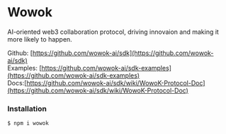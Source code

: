 
# Wowok

AI-oriented web3 collaboration protocol, driving innovaion and making it more likely to happen.

Github: [https://github.com/wowok-ai/sdk](https://github.com/wowok-ai/sdk)   
Examples: [https://github.com/wowok-ai/sdk-examples](https://github.com/wowok-ai/sdk-examples)    
Docs:[https://github.com/wowok-ai/sdk/wiki/WowoK-Protocol-Doc](https://github.com/wowok-ai/sdk/wiki/WowoK-Protocol-Doc)

### Installation

```
$ npm i wowok
```




